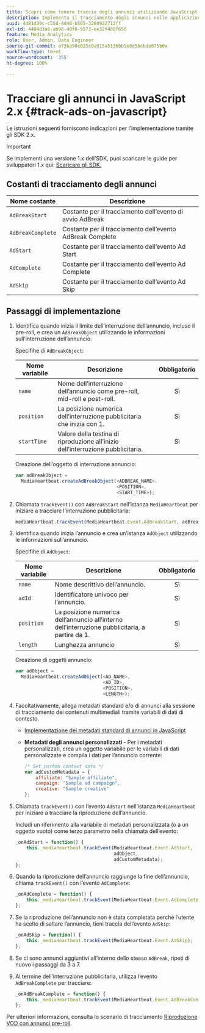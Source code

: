 ```yaml
---
title: Scopri come tenere traccia degli annunci utilizzando JavaScript 2.x
description: Implementa il tracciamento degli annunci nelle applicazioni browser (JS) utilizzando l’SDK per contenuti multimediali.
uuid: 4d81d29c-c55d-4d48-b505-3260922712ff
exl-id: 4404d3a6-ab98-40f0-9573-ee32f480f650
feature: Media Analytics
role: User, Admin, Data Engineer
source-git-commit: a73ba98e025e0a915a5136bb9e0d5bcbde875b0a
workflow-type: tm+mt
source-wordcount: '355'
ht-degree: 100%

---
```


# Tracciare gli annunci in JavaScript 2.x {#track-ads-on-javascript}

Le istruzioni seguenti forniscono indicazioni per l’implementazione tramite gli SDK 2.x.

>[!IMPORTANT]
>
>Se implementi una versione 1.x dell’SDK, puoi scaricare le guide per sviluppatori 1.x qui: [Scaricare gli SDK.](/help/getting-started/download-sdks.md)

## Costanti di tracciamento degli annunci

| Nome costante | Descrizione   |
|---|---|
| `AdBreakStart` | Costante per il tracciamento dell’evento di avvio AdBreak |
| `AdBreakComplete` | Costante per il tracciamento dell’evento AdBreak Complete |
| `AdStart` | Costante per il tracciamento dell’evento Ad Start |
| `AdComplete` | Costante per il tracciamento dell’evento Ad Complete |
| `AdSkip` | Costante per il tracciamento dell’evento Ad Skip |

## Passaggi di implementazione

1. Identifica quando inizia il limite dell’interruzione dell’annuncio, incluso il pre-roll, e crea un `AdBreakObject` utilizzando le informazioni sull’interruzione dell’annuncio.

   Specifihe di `AdBreakObject`:

   | Nome variabile | Descrizione | Obbligatorio |
   | --- | --- | :---: |
   | `name` | Nome dell’interruzione dell’annuncio come pre-roll, mid-roll e post-roll. | Sì |
   | `position` | La posizione numerica dell’interruzione pubblicitaria che inizia con 1. | Sì |
   | `startTime` | Valore della testina di riproduzione all’inizio dell’interruzione pubblicitaria. | Sì |

   Creazione dell’oggetto di interruzione annuncio:

   ```js
   var adBreakObject =  
     MediaHeartbeat.createAdBreakObject(<ADBREAK_NAME>,  
                                        <POSITION>,  
                                        <START_TIME>);
   ```

1. Chiamata `trackEvent()` con `AdBreakStart` nell’istanza `MediaHeartbeat` per iniziare a tracciare l’interruzione pubblicitaria:

   ```js
   mediaHeartbeat.trackEvent(MediaHeartbeat.Event.AdBreakStart, adBreakObject);
   ```

1. Identifica quando inizia l’annuncio e crea un’istanza `AdObject` utilizzando le informazioni sull’annuncio.

   Specifihe di `AdObject`:

   | Nome variabile | Descrizione | Obbligatorio |
   | --- | --- | :---: |
   | `name` | Nome descrittivo dell’annuncio. | Sì |
   | `adId` | Identificatore univoco per l’annuncio. | Sì |
   | `position` | La posizione numerica dell’annuncio all’interno dell’interruzione pubblicitaria, a partire da 1. | Sì |
   | `length` | Lunghezza annuncio | Sì |

   Creazione di oggetti annuncio:

   ```js
   var adObject =  
     MediaHeartbeat.createAdObject(<AD_NAME>,  
                                   <AD_ID>,  
                                   <POSITION>,  
                                   <LENGTH>);
   ```

1. Facoltativamente, allega metadati standard e/o di annunci alla sessione di tracciamento dei contenuti multimediali tramite variabili di dati di contesto.

   * [Implementazione dei metadati standard di annunci in JavaScript](/help/use-cases/track-ads/impl-std-ad-metadata/impl-std-ad-md-js/impl-std-ad-metadata-js.md)
   * **Metadati degli annunci personalizzati -** Per i metadati personalizzati, crea un oggetto variabile per le variabili di dati personalizzate e compila i dati per l’annuncio corrente:

      ```js
      /* Set custom context data */
      var adCustomMetadata = {
          affiliate: "Sample affiliate",
          campaign: "Sample ad campaign",
          creative: "Sample creative"
      };
      ```

1. Chiamata `trackEvent()` con l’evento `AdStart` nell’istanza `MediaHeartbeat` per iniziare a tracciare la riproduzione dell’annuncio.

   Includi un riferimento alla variabile di metadati personalizzata (o a un oggetto vuoto) come terzo parametro nella chiamata dell’evento:

   ```js
   _onAdStart = function() {
       this._mediaHeartbeat.trackEvent(MediaHeartbeat.Event.AdStart,  
                                       adObject,  
                                       adCustomMetadata);
   };
   ```

1. Quando la riproduzione dell’annuncio raggiunge la fine dell’annuncio, chiama `trackEvent()` con l’evento `AdComplete`:

   ```js
   _onAdComplete = function() {
       this._mediaHeartbeat.trackEvent(MediaHeartbeat.Event.AdComplete);
   };
   ```

1. Se la riproduzione dell’annuncio non è stata completata perché l’utente ha scelto di saltare l’annuncio, tieni traccia dell’evento `AdSkip`:

   ```js
   _onAdSkip = function() {
       this._mediaHeartbeat.trackEvent(MediaHeartbeat.Event.AdSkip);
   };
   ```

1. Se ci sono annunci aggiuntivi all’interno dello stesso `AdBreak`, ripeti di nuovo i passaggi da 3 a 7.
1. Al termine dell’interruzione pubblicitaria, utilizza l’evento `AdBreakComplete` per tracciare:

   ```js
   _onAdBreakComplete = function() {
       this._mediaHeartbeat.trackEvent(MediaHeartbeat.Event.AdBreakComplete);
   };
   ```

Per ulteriori informazioni, consulta lo scenario di tracciamento [Riproduzione VOD con annunci pre-roll](/help/use-cases/tracking-scenarios/vod-preroll-ads.md).
